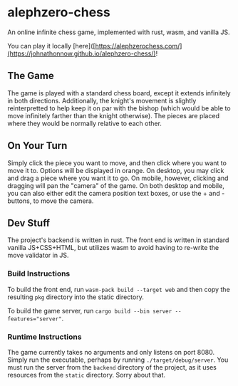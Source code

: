 # alephzero-chess  
An online infinite chess game, implemented with rust, wasm, and vanilla JS.

You can play it locally [here]([https://alephzerochess.com/](https://johnathonnow.github.io/alephzero-chess/)!

## The Game  
The game is played with a standard chess board, except it extends infinitely in both directions.
Additionally, the knight's movement is slightly reinterpretted to help keep it on par with the bishop
(which would be able to move infinitely farther than the knight otherwise). The pieces are placed
where they would be normally relative to each other.

## On Your Turn  
Simply click the piece you want to move, and then click where you want to move it to. Options will
be displayed in orange. On desktop, you may click and drag a piece where you want it to go. On mobile,
however, clicking and dragging will pan the "camera" of the game. On both desktop and mobile,
you can also either edit the camera position text boxes, or use the + and - buttons, to move the camera.

## Dev Stuff  
The project's backend is written in rust. The front end is written in standard
vanilla JS+CSS+HTML, but utilizes wasm to avoid having to re-write the move validator
in JS. 

### Build Instructions  
To build the front end, run `wasm-pack build --target web` and then copy the resulting `pkg` directory into the static directory.

To build the game server, run `cargo build --bin server --features="server"`.

### Runtime Instructions  
The game currently takes no arguments and only listens on port 8080. Simply run the executable, perhaps by running `./target/debug/server`.
You must run the server from the `backend` directory of the project, as it uses resources from the `static` directory. Sorry about that.

